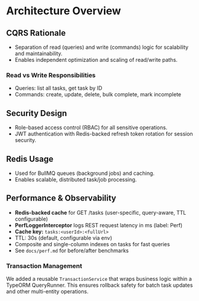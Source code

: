 # Architecture Overview

## CQRS Rationale
- Separation of read (queries) and write (commands) logic for scalability and maintainability.
- Enables independent optimization and scaling of read/write paths.

### Read vs Write Responsibilities
- Queries: list all tasks, get task by ID
- Commands: create, update, delete, bulk complete, mark incomplete

## Security Design
- Role-based access control (RBAC) for all sensitive operations.
- JWT authentication with Redis-backed refresh token rotation for session security.

## Redis Usage
- Used for BullMQ queues (background jobs) and caching.
- Enables scalable, distributed task/job processing.

## Performance & Observability
- **Redis-backed cache** for GET /tasks (user-specific, query-aware, TTL configurable)
- **PerfLoggerInterceptor** logs REST request latency in ms (label: Perf)
- **Cache key:** `tasks:<userId>:<fullUrl>`
- TTL: 30s (default, configurable via env)
- Composite and single-column indexes on tasks for fast queries
- See `docs/perf.md` for before/after benchmarks

### Transaction Management

We added a reusable `TransactionService` that wraps business logic within a TypeORM QueryRunner.
This ensures rollback safety for batch task updates and other multi-entity operations.
